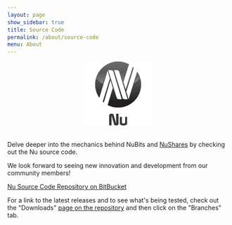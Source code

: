 ```yaml
---
layout: page
show_sidebar: true
title: Source Code
permalink: /about/source-code
menu: About
---
```

<center><img src="/assets/logo-nu-full-150-dark.png" width="150" height="146" alt="logo-nu-full-150-dark.png" /></center><br>

Delve deeper into the mechanics behind NuBits and [NuShares](/NuShares/introduction) by checking out the Nu source code.

We look forward to seeing new innovation and development from our community members!

[Nu Source Code Repository on BitBucket](https://bitbucket.org/JordanLeePeershares/nubit/overview)

For a link to the latest releases and to see what's being tested, check out the "Downloads" [page on the repository](https://bitbucket.org/JordanLeePeershares/nubit/downloads#branch-downloads) and then click on the "Branches" tab.
